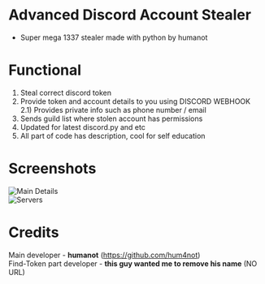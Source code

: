 # Advanced Discord Account Stealer
- Super mega 1337 stealer made with python by humanot
# Functional
1) Steal correct discord token
2) Provide token and account details to you using DISCORD WEBHOOK  
2.1) Provides private info such as phone number / email
3) Sends guild list where stolen account has permissions
4) Updated for latest discord.py and etc
5) All part of code has description, cool for self education
# Screenshots
![Main Details](https://media.discordapp.net/attachments/903983463697371197/909047484758765578/4de0e170d26751e2.PNG)  
![Servers](https://media.discordapp.net/attachments/903983463697371197/909047833007640586/unknown.png)
# Credits
Main developer - **humanot** (https://github.com/hum4not)  
Find-Token part developer - **this guy wanted me to remove his name** (NO URL)

